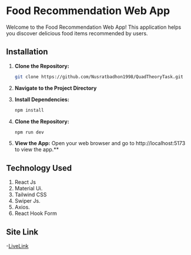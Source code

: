 # Food Recommendation Web App


Welcome to the Food Recommendation Web App! This application helps you discover delicious food items recommended by users.

## Installation

1. **Clone the Repository:**
   ```bash
   git clone https://github.com/Nusratbadhon1998/QuadTheoryTask.git

2. **Navigate to the Project Directory**

3. **Install Dependencies:**

   ```bash
   npm install


4. **Clone the Repository:**
    ```bash
    npm run dev

5. **View the App:**
Open your web browser and go to http://localhost:5173 to view the app.**




## Technology Used

1. React Js
2. Material Ui.
3. Tailwind CSS
4. Swiper Js.
5. Axios.
6. React Hook Form



## Site Link
-[LiveLink](https://food-recommendation-nurstabadhon.netlify.app/)


